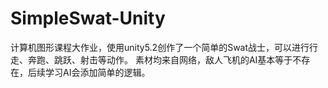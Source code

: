 # SimpleSwat-Unity
计算机图形课程大作业，使用unity5.2创作了一个简单的Swat战士，可以进行行走、奔跑、跳跃、射击等动作。
素材均来自网络，敌人飞机的AI基本等于不存在，后续学习AI会添加简单的逻辑。

